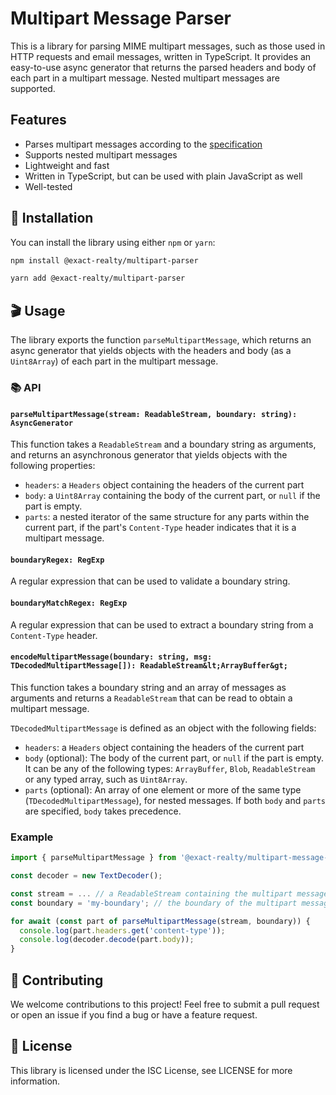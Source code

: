 # Multipart Message Parser

This is a library for parsing MIME multipart messages, such as those used in
HTTP requests and email messages, written in TypeScript. It provides an
easy-to-use async generator that returns the parsed headers and body of each
part in a multipart message. Nested multipart messages are supported.

## Features

  * Parses multipart messages according to the
    [specification](https://www.ietf.org/rfc/rfc2046.html#section-5.1)
  * Supports nested multipart messages
  * Lightweight and fast
  * Written in TypeScript, but can be used with plain JavaScript as well
  * Well-tested

## 🚀 Installation

You can install the library using either `npm` or `yarn`:

```sh
npm install @exact-realty/multipart-parser
```

```sh
yarn add @exact-realty/multipart-parser
```

## 🎬 Usage

The library exports the function `parseMultipartMessage`, which returns an async
generator that yields objects with the headers and body (as a `Uint8Array`) of
each part in the multipart message.

### 📚 API

#### `parseMultipartMessage(stream: ReadableStream, boundary: string): AsyncGenerator`

This function takes a `ReadableStream` and a boundary string as arguments, and
returns an asynchronous generator that yields objects with the following
properties:

  * `headers`: a `Headers` object containing the headers of the current part
  * `body`: a `Uint8Array` containing the body of the current part, or `null` if
    the part is empty.
  * `parts`: a nested iterator of the same structure for any parts within the
    current part, if the part's `Content-Type` header indicates that it is a
multipart message.

#### `boundaryRegex: RegExp`

A regular expression that can be used to validate a boundary string.

#### `boundaryMatchRegex: RegExp`

A regular expression that can be used to extract a boundary string from a
`Content-Type` header.

#### `encodeMultipartMessage(boundary: string, msg: TDecodedMultipartMessage[]): ReadableStream&lt;ArrayBuffer&gt;`

This function takes a boundary string and an array of messages as arguments and returns a `ReadableStream` that can be read to obtain a multipart message.

`TDecodedMultipartMessage` is defined as an object with the following fields:

  * `headers`: a `Headers` object containing the headers of the current part
  * `body` (optional): The body of the current part, or `null` if the part is
     empty. It can be any of the following types: `ArrayBuffer`, `Blob`, `ReadableStream` or any typed array, such as `Uint8Array`.
  * `parts` (optional): An array of one element or more of the same type
     (`TDecodedMultipartMessage`), for nested messages. If both `body` and
     `parts` are specified, `body` takes precedence.

### Example

```js
import { parseMultipartMessage } from '@exact-realty/multipart-message-parser';

const decoder = new TextDecoder();

const stream = ... // a ReadableStream containing the multipart message
const boundary = 'my-boundary'; // the boundary of the multipart message

for await (const part of parseMultipartMessage(stream, boundary)) {
  console.log(part.headers.get('content-type'));
  console.log(decoder.decode(part.body));
}
```

## 🤝 Contributing

We welcome contributions to this project! Feel free to submit a pull request or
open an issue if you find a bug or have a feature request.

## 📄 License

This library is licensed under the ISC License, see LICENSE for more
information.
